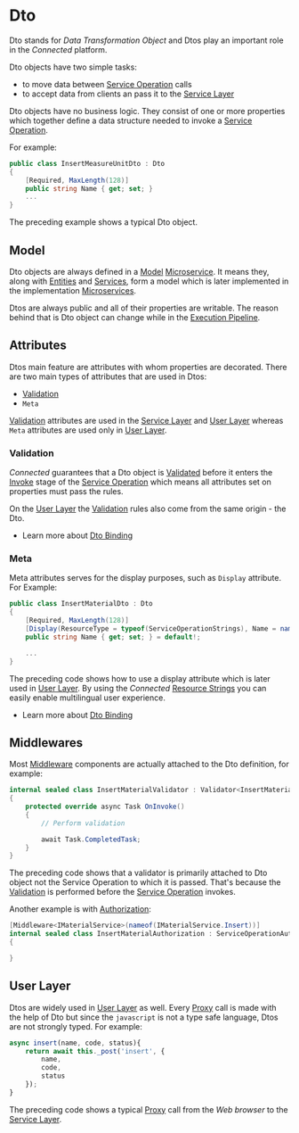 # Dto

Dto stands for *Data Transformation Object* and Dtos play an important role in the *Connected* platform.

Dto objects have two simple tasks:

- to move data between [Service Operation](Operations.md) calls
- to accept data from clients an pass it to the [Service Layer](README.md)

Dto objects have no business logic. They consist of one or more properties which together define a data structure needed to invoke a [Service Operation](Operations.md).

For example:

```csharp
public class InsertMeasureUnitDto : Dto
{
    [Required, MaxLength(128)]
    public string Name { get; set; }
    ...
}
```
The preceding example shows a typical Dto object.

## Model

Dto objects are always defined in a [Model](../../Microservices/Model.md) [Microservice](../../Microservices/README.md). It means they, along with [Entities](../Entities/README.md) and [Services](README.md), form a model which is later implemented in the implementation [Microservices](../../Microservices/README.md).

Dtos are always public and all of their properties are writable. The reason behind that is Dto object can change while in the [Execution Pipeline](Operations.md#invocation-pipeline).

## Attributes

Dtos main feature are attributes with whom properties are decorated. There are two main types of attributes that are used in Dtos:

- [Validation](Validation.md)
- ```Meta```

[Validation](Validation.md) attributes are used in the [Service Layer](../../ServiceLayer/README.md) and [User Layer](../../UserLayer/README.md) whereas ```Meta``` attributes are used only in [User Layer](../../UserLayer/README.md).

### Validation

*Connected* guarantees that a Dto object is [Validated](Validation.md) before it enters the [Invoke](Operations.md#stages) stage of the [Service Operation](Operations.md) which means all attributes set on properties must pass the rules.

On the [User Layer](../../UserLayer/README.md) the [Validation](Validation.md) rules also come from the same origin - the Dto. 

- Learn more about [Dto Binding](../../UserLayer/Data/DtoBinding.md)

### Meta

Meta attributes serves for the display purposes, such as ```Display``` attribute. For Example:
```csharp
public class InsertMaterialDto : Dto
{
	[Required, MaxLength(128)]
	[Display(ResourceType = typeof(ServiceOperationStrings), Name = nameof(ServiceOperationStrings.MaterialName))]
	public string Name { get; set; } = default!;

    ...
}
```
The preceding code shows how to use a display attribute which is later used in [User Layer](../../UserLayer/README.md). By using the *Connected* [Resource Strings](../../Globalization/ResourceStrings.md) you can easily enable multilingual user experience.

- Learn more about [Dto Binding](../../UserLayer/Data/DtoBinding.md)

## Middlewares

Most [Middleware](Middlewares.md) components are actually attached to the Dto definition, for example:
``` csharp
internal sealed class InsertMaterialValidator : Validator<InsertMaterialDto>
{
	protected override async Task OnInvoke()
	{
		// Perform validation

		await Task.CompletedTask;
	}
}
```
The preceding code shows that a validator is primarily attached to Dto object not the Service Operation to which it is passed. That's because the [Validation](Validation.md) is performed before the [Service Operation](Operations.md) invokes.

Another example is with [Authorization](Authorization.md):
```csharp
[Middleware<IMaterialService>(nameof(IMaterialService.Insert))]
internal sealed class InsertMaterialAuthorization : ServiceOperationAuthorization<InsertMaterialDto>
{

}
```

## User Layer

Dtos are widely used in [User Layer](../../UserLayer/README.md) as well. Every [Proxy](../../UserLayer/Services/Proxies.md) call is made with the help of Dto but since the ```javascript``` is not a type safe language, Dtos are not strongly typed. For example:

```javascript
async insert(name, code, status){
    return await this._post('insert', {
        name,
        code,
        status
    });
}
```

The preceding code shows a typical [Proxy](../../UserLayer/Services/Proxies.md) call from the *Web browser* to the [Service Layer](../../ServiceLayer/README.md).